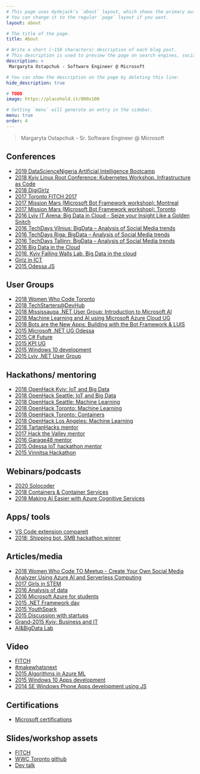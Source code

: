 ```yaml
---
# This page uses Hydejack's `about` layout, which shows the primary author's picture and about text at the top.
# You can change it to the regular `page` layout if you want.
layout: about

# The title of the page.
title: About 

# Write a short (~150 characters) description of each blog post.
# This description is used to preview the page on search engines, social media, etc.
description: >
 Margaryta Ostapchuk - Software Engineer @ Microsoft 

# You can show the description on the page by deleting this line:
hide_description: true

# TODO
image: https://placehold.it/800x100

# Setting `menu` will generate an entry in the sidebar.
menu: true
order: 4
---
```


> Margaryta Ostapchuk - Sr. Software Engineer @ Microsoft

## Conferences

- [2019 DataScienceNigeria Artificial Intelligence Bootcamp](https://steventure.hashnode.dev/datasciencenigeria-artificial-intelligence-bootcamp-2019-reviews-and-reflections-ck3wlmrt200be1rs1u0wt5m55)
- [2018 Kyiv Linux Root Conference: Kubernetes Workshop. Infrastructure as Code](https://linux.globallogic.com/#!/tproduct/46502567-1522948325969)
- [2018 DigiGirlz](https://www.linkedin.com/posts/margaryta-ostapchuk-09082a73_digigirlz-microsoft-msftadvocate-activity-6530209784015265792-M5Tc)
- [2017 Toronto FITCH 2017](https://fitc.ca/presentation/developing-immersive-experiences-windows-mixed-reality/)
- [2017 Mission Mars (Microsoft Bot Framework workshop): Montreal](https://www.microsoftevents.com/profile/web/index.cfm?PKwebID=0x651720abcd&)
- [2017 Mission Mars (Microsoft Bot Framework workshop): Toronto](https://www.microsoftevents.com/profile/web/index.cfm?PKwebID=0x651720abcd&)
- [2016 Lviv IT Arena: Big Data in Cloud - Seize your Insight Like a Golden Snitch](https://itarena.ua/presentations/)
- [2016 TechDays Vilnius: BigData – Analysis of
Social Media trends](http://gregbin.com/wp-content/uploads/2016/03/TechDay-2016-agenda-LAT.pdf)
- [2016 TechDays Riga: BigData – Analysis of
Social Media trends](http://gregbin.com/wp-content/uploads/2016/03/TechDay-2016-agenda-LAT.pdf)
- [2016 TechDays Tallinn: BigData – Analysis of
Social Media trends](http://gregbin.com/wp-content/uploads/2016/03/TechDay-2016-agenda-LAT.pdf)
- [2016 Big Data in the Cloud](https://dou.ua/calendar/11325/)
- [2016, Kyiv Falling Walls Lab, Big Data in the cloud](https://www.facebook.com/FallingWallsLabKyiv/photos/a.1205056389537048/1242254365817250/?type=1&theater)
- [Girlz in ICT](https://global.gurt.org.ua/?p=173397485)
- [2015 Odessa JS](http://odessajs.org/2015/index.html)

## User Groups

- [2018 Women Who Code Toronto](https://www.meetup.com/Women-Who-Code-Toronto/events/250630693/)
- [2018 TechStarters@DevHub](http://devhub.ca/event/techstarters-intro-to-ar-vr-mixed-reality/)
- [2018 Mississauga .NET User Group: Introduction to Microsoft AI](https://www.meetup.com/MississaugaNETUG/events/246767415/)
- [2018 Machine Learning and AI using Microsoft Azure Cloud UG](https://www.meetup.com/Toronto-Machine-Learning-In-Cloud-Meetup/events/244115673/)
- [2018 Bots are the New Apps: Building with the Bot Framework & LUIS](https://www.meetup.com/Toronto-Machine-Learning-In-Cloud-Meetup/events/244115604/)
- [2015 Microsoft .NET UG Odessa](http://www.usergroup.od.ua/2015/10/microsoft-net-user-group.html)
- [2015 C# Future](http://www.chasopys.ua/events/event-711.html)
- [2015 KPI UG](https://vk.com/wall-88116812_280)
- [2015 Windows 10 development](https://dou.ua/calendar/9098/)
- [2015 Lviv .NET User Group](https://dou.ua/calendar/8351/)

## Hackathons/ mentoring

- [2018 OpenHack Kyiv: IoT and Big Data](https://openhack.microsoft.com/)
- [2018 OpenHack Seattle: IoT and Big Data](https://openhack.microsoft.com/)
- [2018 OpenHack Seattle: Machine Learning](https://openhack.microsoft.com/)
- [2018 OpenHack Toronto: Machine Learning](https://openhack.microsoft.com/)
- [2018 OpenHack Toronto: Containers](https://openhack.microsoft.com/)
- [2018 OpenHack Los Angeles: Machine Learning](https://openhack.microsoft.com/)
- [2018 TartanHacks mentor](https://tartanhacks.com/rsc/2018TartanHacksOpening.pdf)
- [2017 Hack the Valley mentor](https://www.facebook.com/events/834946219980301)
- [2016 Garage48 mentor](http://garage48.org/events/garage48-iot-and-machine-learning)
- [2015 Odessa IoT hackathon mentor](https://dou.ua/calendar/8698/)
- [2015 Vinnitsa Hackathon](https://vn.20minut.ua/IT-novyny/hakaton-v-vinnitse-aytishniki-pridumali-kak-pobedit-ocheredi-10465746.html)

## Webinars/podcasts
- [2020 Solocoder](https://solocoder.com/podcast/margarita-ostapchuk-from-ukraine-to-canada-ai)
- [2018 Containers & Container Services](https://info.microsoft.com/CA-SCRTY-WBNR-FY18-01Jan-18-ContainersContainerServices-MCW0002107_02OnDemandRegistration-ForminBody.html)
- [2018 Making AI Easier with Azure Cognitive Services](https://info.microsoft.com/CA-ISVAzure-WBNR-FY18-11Nov-16-MakingAIEasierwithAzureCognitiveServices-MCW0001751_02OnDemandRegistration-ForminBody.html)

## Apps/ tools 
- [VS Code  extension compareit](https://marketplace.visualstudio.com/items?itemName=in4margaret.compareit)
- [2018: Shipping bot, SMB hackathon winner](https://www.businesswire.com/news/home/20180117005101/en/Pitney-Bowes-Announces-Global-Hackathon-Winners)

## Articles/media

- [2018 Women Who Code TO Meetup - Create Your Own Social Media Analyzer Using Azure AI and Serverless Computing](https://thisisjanelles.github.io/2018-05-29-women-who-code-to-create-your-own-social-media-analyzer-using-azure-ai-and-serverless-computing/)
- [2017 Girls in STEM](http://studiarium.net/page/580-kilkist-it-specialistiv-sered-zhinok-v-ukrayini-za-ostannij-rik-zrosla-do-16)
- [2016 Analysis of data](https://kpi.ua/en/16-09-11)
- [2016 Microsoft Azure for students](https://nubip.edu.ua/en/node/23537)
- [2015 .NET Framework day](http://ua.trud.com/blog/2016/01/13/net-framework-day-2015-2/)
- [2015 YouthSpark](https://gurt.org.ua/news/recent/26904/)
- [2015 Discussion with startups](http://report.if.ua/lyudy/my-pidtrymuyemo-startapy-na-vsih-etapah-frankivcyam-rozpovily-pro-novi-mozhlyvosti-vid-microsoft-ukrayina-foto/)
- [Grand-2015 Kyiv: Business and IT](https://teleinfo.ru/seminar/344.htm)
- [AI&BigData Lab](https://delo.ua/business/aibigdata-lab-295524/)

## Video

- [FITCH](https://www.youtube.com/watch?v=wgcaJPeS5vM)
- [#makewhatsnext](https://www.facebook.com/MicrosoftUkraine/videos/1347338768647270/)
- [2015 Algorithms in Azure ML](https://www.youtube.com/watch?v=aWj6Vr-fY1E)
- [2015 Windows 10 Apps development](https://www.youtube.com/watch?v=cXDwlsNI_9U)
- [2014 SE Windows Phone Apps development using JS](https://www.youtube.com/watch?v=0DmICbCOiLk) 

## Certifications

- [Microsoft certifications](https://www.youracclaim.com/users/margaryta-ostapchuk/badges)

## Slides/workshop assets

- [FITCH](https://www.slideshare.net/fitc_slideshare/developing-immersive-experiences-with-windows-mixed-reality)
- [WWC Toronto github](https://github.com/in4margaret/wwcazure)
- [Dev talk](https://www.youtube.com/watch?v=nkjxHLQc3Mg)
